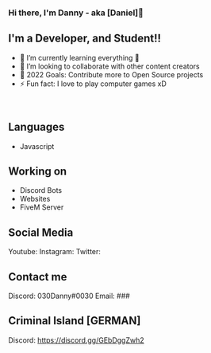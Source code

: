 ### Hi there, I'm Danny - aka [Daniel]👋 

## I'm a Developer, and Student!!

- 🌱 I’m currently learning everything 🤣
- 👯 I’m looking to collaborate with other content creators
- 🥅 2022 Goals: Contribute more to Open Source projects
- ⚡ Fun fact: I love to play computer games xD

<br />

## Languages
- Javascript

## Working on
- Discord Bots
- Websites
- FiveM Server

## Social Media
Youtube: 
Instagram:
Twitter:

## Contact me 
Discord: 030Danny#0030
Email: ###

## Criminal Island [GERMAN]
Discord: https://discord.gg/GEbDggZwh2
